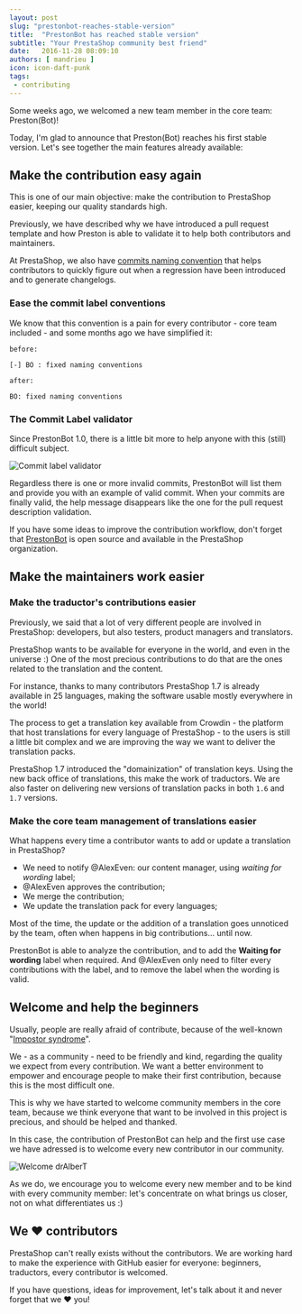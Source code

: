 ```yaml
---
layout: post
slug: "prestonbot-reaches-stable-version"
title:  "PrestonBot has reached stable version"
subtitle: "Your PrestaShop community best friend"
date:   2016-11-28 08:09:10
authors: [ mandrieu ]
icon: icon-daft-punk
tags:
 - contributing
---
```


Some weeks ago, we welcomed a new team member in the core team: Preston(Bot)!

Today, I'm glad to announce that Preston(Bot) reaches his first stable version. Let's see together the main features already available:

## Make the contribution easy again

This is one of our main objective: make the contribution to PrestaShop easier, keeping our quality standards high.

Previously, we have described why we have introduced a pull request template and how Preston is able to validate it to help both contributors and maintainers.

At PrestaShop, we also have [commits naming convention](http://doc.prestashop.com/display/PS16/How+to+write+a+commit+message) that helps contributors to quickly figure out when a regression have been introduced and to generate changelogs.

### Ease the commit label conventions

We know that this convention is a pain for every contributor - core team included - and some months ago we have simplified it:

```
before:

[-] BO : fixed naming conventions

after:

BO: fixed naming conventions
```

### The Commit Label validator

Since PrestonBot 1.0, there is a little bit more to help anyone with this (still) difficult subject.

![Commit label validator](http://i.imgur.com/qaYrTnL.png)

Regardless there is one or more invalid commits, PrestonBot will list them and provide you with an example of valid commit. When your commits are finally valid, the help message disappears like the one for the pull request description validation.

If you have some ideas to improve the contribution workflow, don't forget that [PrestonBot](https://github.com/PrestaShop/prestonbot) is open source and available in the PrestaShop organization.


## Make the maintainers work easier

### Make the traductor's contributions easier

Previously, we said that a lot of very different people are involved in PrestaShop: developers, but also testers, product managers and translators.

PrestaShop wants to be available for everyone in the world, and even in the universe :)
One of the most precious contributions to do that are the ones related to the translation and the content.

For instance, thanks to many contributors PrestaShop 1.7 is already available in 25 languages, making the software usable mostly everywhere in the world!

The process to get a translation key available from Crowdin - the platform that host translations for every language of PrestaShop - to the users is still a little bit complex and we are improving the way we want to deliver the translation packs.

PrestaShop 1.7 introduced the "domainization" of translation keys. Using the new back office of translations, this make the work of traductors. We are also faster on delivering new versions of translation packs in both `1.6` and `1.7` versions.

### Make the core team management of translations easier

What happens every time a contributor wants to add or update a translation in PrestaShop?

* We need to notify @AlexEven: our content manager, using *waiting for wording* label;
* @AlexEven approves the contribution;
* We merge the contribution;
* We update the translation pack for every languages;

Most of the time, the update or the addition of a translation goes unnoticed by the team, often when happens in big contributions... until now.

PrestonBot is able to analyze the contribution, and to add the **Waiting for wording** label when required. And @AlexEven only need to filter every contributions with the label, and to remove the label when the wording is valid.

## Welcome and help the beginners

Usually, people are really afraid of contribute, because of the well-known "[Impostor syndrome](https://en.wikipedia.org/wiki/Impostor_syndrome)".

We - as a community - need to be friendly and kind, regarding the quality we expect from every contribution.
We want a better environment to empower and encourage people to make their first contribution, because this is the most difficult one.

This is why we have started to welcome community members in the core team, because we think everyone that want to be involved in this project is precious, and should be helped and thanked.

In this case, the contribution of PrestonBot can help and the first use case we have adressed is to welcome every new contributor in our community.

![Welcome drAlberT](http://i.imgur.com/MkAhH9d.png)

As we do, we encourage you to welcome every new member and to be kind with every community member:
let's concentrate on what brings us closer, not on what differentiates us :)

## We ❤ contributors

PrestaShop can't really exists without the contributors.
We are working hard to make the experience with GitHub easier for everyone: beginners, traductors, every contributor is welcomed.

If you have questions, ideas for improvement, let's talk about it and never forget that we ❤ you!
